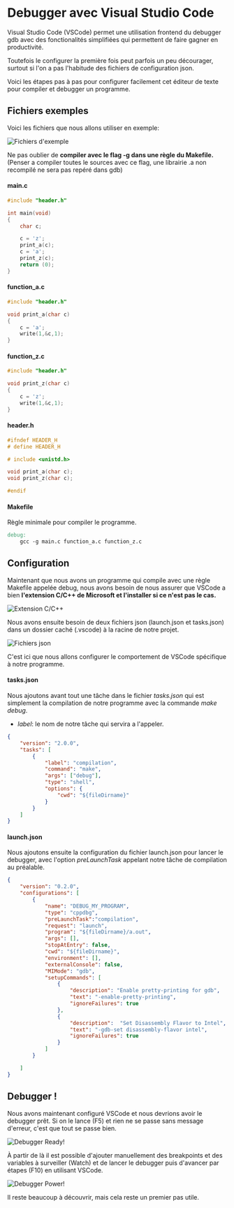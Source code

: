 # Debugger avec Visual Studio Code

Visual Studio Code (VSCode) permet une utilisation frontend du debugger gdb avec des fonctionalités simplifiées qui permettent de faire gagner en productivité.

Toutefois le configurer la première fois peut parfois un peu décourager, surtout si l'on a pas l'habitude des fichiers de configuration json.

Voici les étapes pas à pas pour configurer facilement cet éditeur de texte pour compiler et debugger un programme.

## Fichiers exemples

Voici les fichiers que nous allons utiliser en exemple:

![Fichiers d'exemple](01.png "Fichiers d'exemple")

Ne pas oublier de **compiler avec le flag -g dans une règle du Makefile.** (Penser a compiler toutes le sources avec ce flag, une librairie .a non recompilé ne sera pas repéré dans gdb)

#### main.c
```c
#include "header.h"

int main(void)
{
	char c;

	c = 'z';
	print_a(c);
	c = 'a';
	print_z(c);
	return (0);
}
```

#### function_a.c
```c
#include "header.h"

void print_a(char c)
{
	c = 'a';
	write(1,&c,1);
}

```
#### function_z.c
```c
#include "header.h"

void print_z(char c)
{
	c = 'z';
	write(1,&c,1);
}
```
#### header.h
```c
#ifndef HEADER_H
# define HEADER_H

# include <unistd.h>

void print_a(char c);
void print_z(char c);

#endif
```

#### Makefile
Règle minimale pour compiler le programme.
```makefile
debug:
	gcc -g main.c function_a.c function_z.c
```


## Configuration

Maintenant que nous avons un programme qui compile avec une règle Makefile appelée debug, nous avons besoin de nous assurer que VSCode a bien **l'extension C/C++ de Microsoft et l'installer si ce n'est pas le cas.**

![Extension C/C++](02.png "Extension C/C++")

Nous avons ensuite besoin de deux fichiers json (launch.json et tasks.json) dans un dossier caché (.vscode) à la racine de notre projet.

![Fichiers json](03.png "Fichiers json")

C'est ici que nous allons configurer le comportement de VSCode spécifique à notre programme.

#### tasks.json

Nous ajoutons avant tout une tâche dans le fichier *tasks.json* qui est simplement la compilation de notre programme avec la commande *make debug*.

* *label*: le nom de notre tâche qui servira a l'appeler.

```json
{
    "version": "2.0.0",
    "tasks": [
		{
			"label": "compilation",
			"command": "make",
            "args": ["debug"],
			"type": "shell",
			"options": {
                "cwd": "${fileDirname}"
			}
		}
	]
}
```

#### launch.json

Nous ajoutons ensuite la configuration du fichier launch.json pour lancer le debugger, avec l'option *preLaunchTask* appelant notre tâche de compilation au préalable.

```json
{
	"version": "0.2.0",
	"configurations": [
		{
			"name": "DEBUG_MY_PROGRAM",
			"type": "cppdbg",
			"preLaunchTask":"compilation",
			"request": "launch",
			"program": "${fileDirname}/a.out",
			"args": [],
			"stopAtEntry": false,
			"cwd": "${fileDirname}",
			"environment": [],
			"externalConsole": false,
			"MIMode": "gdb",
			"setupCommands": [
				{
					"description": "Enable pretty-printing for gdb",
					"text": "-enable-pretty-printing",
					"ignoreFailures": true
				},
				{
					"description":  "Set Disassembly Flavor to Intel",
					"text": "-gdb-set disassembly-flavor intel",
					"ignoreFailures": true
				}
			]
		}

	]
}
```

## Debugger !

Nous avons maintenant configuré VSCode et nous devrions avoir le debugger prêt. Si on le lance (F5) et rien ne se passe sans message d'erreur, c'est que tout se passe bien.

![Debugger Ready!](04.png "Debugger Ready!")

À partir de là il est possible d'ajouter manuellement des breakpoints et des variables à surveiller (Watch) et de lancer le debugger puis d'avancer par étapes (F10) en utilisant VSCode. 

![Debugger Power!](05.png "Debugger Power!")

Il reste beaucoup à découvrir, mais cela reste un premier pas utile.